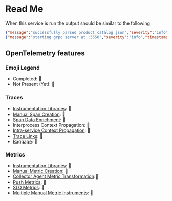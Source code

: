 # Read Me

When this service is run the output should be similar to the following

```json
{"message":"successfully parsed product catalog json","severity":"info","timestamp":"2022-06-02T23:54:10.191283363Z"}
{"message":"starting grpc server at :3550","severity":"info","timestamp":"2022-06-02T23:54:10.191849078Z"}
```
## OpenTelemetry features

### Emoji Legend

- Completed: :100:
- Not Present (Yet): :red_circle:

### Traces

- [Instrumentation
  Libraries](https://opentelemetry.io/docs/concepts/instrumenting-library/):
  :100:
- [Manual Span
  Creation](https://github.com/open-telemetry/opentelemetry-specification/blob/main/specification/glossary.md#manual-instrumentation):
  :red_circle:
- [Span Data
  Enrichment](https://opentelemetry.io/docs/instrumentation/net/manual/#add-tags-to-an-activity):
  :100:
- Interprocess Context Propagation: :red_circle:
- [Intra-service Context
  Propagation](https://opentelemetry.io/docs/instrumentation/java/manual/#context-propagation):
  :red_circle:
- [Trace
  Links](https://github.com/open-telemetry/opentelemetry-specification/blob/main/specification/overview.md#links-between-spans):
  :red_circle:
- [Baggage](https://github.com/open-telemetry/opentelemetry-specification/blob/main/specification/baggage/api.md#overview):
  :red_circle:

### Metrics

- [Instrumentation
  Libraries](https://opentelemetry.io/docs/concepts/instrumenting-library/):
  :red_circle:
- [Manual Metric
  Creation](https://github.com/open-telemetry/opentelemetry-specification/blob/main/specification/glossary.md#manual-instrumentation):
  :red_circle:
- [Collector Agent Metric
  Transformation](https://opentelemetry.io/docs/collector/deployment/#agent)::red_circle:
- [Push
  Metrics](https://opentelemetry.io/docs/reference/specification/metrics/sdk/#push-metric-exporter):
  :red_circle:
- [SLO Metrics](https://github.com/openslo/openslo#slo): :red_circle:
- [Multiple Manual Metric
  Instruments](https://opentelemetry.io/docs/reference/specification/metrics/api/#synchronous-and-asynchronous-instruments):
  :red_circle:
